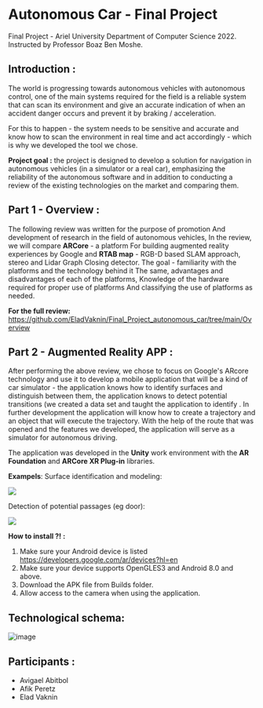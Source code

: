 # Autonomous Car - Final Project
Final Project - Ariel University Department of Computer Science 2022.
 Instructed by Professor Boaz Ben Moshe.
## Introduction :
The world is progressing towards autonomous vehicles with autonomous control, one of the main systems required for the field is a reliable system that can scan its environment and give an accurate indication of when an accident danger occurs and prevent it by braking / acceleration.

For this to happen - the system needs to be sensitive and accurate and know how to scan the environment in real time and act accordingly - which is why we developed the tool we chose. 

**Project goal :** the project is designed to develop a solution for navigation in autonomous vehicles (in a simulator or a real car), emphasizing the reliability of the autonomous software and in addition to conducting a review of the existing technologies on the market and comparing them.


## Part 1 - Overview : 

The following review was written for the purpose of promotion
And development of research in the field of autonomous vehicles,
In the review, we will compare **ARCore** - a platform
For building augmented reality experiences by Google and **RTAB map** - RGB-D based SLAM approach, stereo and Lidar Graph
Closing detector.
The goal - familiarity with the platforms and the technology behind it
The same, advantages and disadvantages of each of the platforms,
Knowledge of the hardware required for proper use of platforms
And classifying the use of platforms as needed.

**For the full review:** https://github.com/EladVaknin/Final_Project_autonomous_car/tree/main/Overview


## Part 2 - Augmented Reality APP :

After performing the above review, we chose to focus on Google's ARcore technology and use it to develop a mobile application that will be a kind of car simulator - the application knows how to identify surfaces and distinguish between them, the application knows to detect potential transitions (we created a data set and taught the application to identify .
In further development the application will know how to create a trajectory and an object that will execute the trajectory.
With the help of the route that was opened and the features we developed, the application will serve as a simulator for autonomous driving.

The application was developed in the **Unity** work environment with the **AR Foundation** and **ARCore XR Plug-in** libraries.

**Exampels**:
Surface identification and modeling: 


![](https://github.com/EladVaknin/Final_Project_autonomous_car/blob/main/gifs/BNTS3X_f4f2deded75a5dbec8ac68f913ecfd8e_00-00-00_00-00-07_2.gif)

Detection of potential passages (eg door):


![](https://github.com/EladVaknin/Final_Project_autonomous_car/blob/main/gifs/BNTS3X_b9e2d58bcf2b1f9acab5c14d0cf89ee8_00-00-00_00-00-06_2.gif)





 


**How to install ?! :**
1. Make sure your Android device is listed https://developers.google.com/ar/devices?hl=en
2. Make sure your device supports OpenGLES3 and Android 8.0 and above.
3. Download the APK file from Builds folder.
4. Allow access to the camera when using the application.


## Technological schema:
![image](https://user-images.githubusercontent.com/74238558/172565370-33c727ce-bc73-41a3-8397-90f58447a97f.png)


## Participants : 
- Avigael Abitbol
- Afik Peretz
- Elad Vaknin
